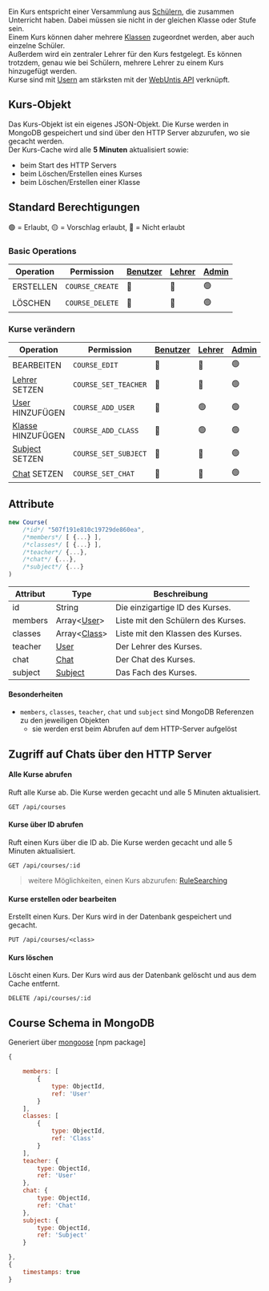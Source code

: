 Ein Kurs entspricht einer Versammlung aus [Schülern](https://github.com/Academi-fy/backend/wiki/User), die zusammen Unterricht haben. Dabei müssen sie nicht in der gleichen Klasse oder Stufe sein. \
Einem Kurs können daher mehrere [Klassen](https://github.com/Academi-fy/backend/wiki/Class) zugeordnet werden, aber auch einzelne Schüler. \
Außerdem wird ein zentraler Lehrer für den Kurs festgelegt. Es können trotzdem, genau wie bei Schülern, mehrere Lehrer zu einem Kurs hinzugefügt werden. \
Kurse sind mit [Usern](https://github.com/Academi-fy/backend/wiki/User) am stärksten mit der [WebUntis API](https://help.untis.at/hc/de/articles/4886785534354-API-documentation-for-integration-partners) verknüpft.

## Kurs-Objekt

Das Kurs-Objekt ist ein eigenes JSON-Objekt. Die Kurse werden in MongoDB gespeichert und sind über den HTTP Server abzurufen, wo sie gecacht werden. \
Der Kurs-Cache wird alle **5 Minuten** aktualisiert sowie:
- beim Start des HTTP Servers
- beim Löschen/Erstellen eines Kurses
- beim Löschen/Erstellen einer Klasse

## Standard Berechtigungen

🟢 = Erlaubt,
🟡 = Vorschlag erlaubt,
🔴 = Nicht erlaubt

### Basic Operations

| Operation  | Permission      | [Benutzer](https://github.com/Academi-fy/backend/wiki/User) | [Lehrer](https://github.com/Academi-fy/backend/wiki/User) | [Admin](https://github.com/Academi-fy/backend/wiki/User) |
|------------|-----------------|-------------------------------------------------------------|-----------------------------------------------------------|----------------------------------------------------------|
| ERSTELLEN  | `COURSE_CREATE` | 🔴                                                          | 🔴                                                        | 🟢                                                       |
| LÖSCHEN    | `COURSE_DELETE` | 🔴                                                          | 🔴                                                        | 🟢                                                       |

### Kurse verändern

| Operation                                                             | Permission           | [Benutzer](https://github.com/Academi-fy/backend/wiki/User) | [Lehrer](https://github.com/Academi-fy/backend/wiki/User) | [Admin](https://github.com/Academi-fy/backend/wiki/User) |
|-----------------------------------------------------------------------|----------------------|-------------------------------------------------------------|-----------------------------------------------------------|----------------------------------------------------------|
| BEARBEITEN                                                            | `COURSE_EDIT`        | 🔴                                                          | 🔴                                                        | 🟢                                                       |
| [Lehrer](https://github.com/Academi-fy/backend/wiki/User) SETZEN      | `COURSE_SET_TEACHER` | 🔴                                                          | 🔴                                                        | 🟢                                                       |
| [User](https://github.com/Academi-fy/backend/wiki/User) HINZUFÜGEN    | `COURSE_ADD_USER`    | 🔴                                                          | 🟢                                                        | 🟢                                                       |
| [Klasse](https://github.com/Academi-fy/backend/wiki/Class) HINZUFÜGEN | `COURSE_ADD_CLASS`   | 🔴                                                          | 🟢                                                        | 🟢                                                       |
| [Subject](https://github.com/Academi-fy/backend/wiki/Subject) SETZEN  | `COURSE_SET_SUBJECT` | 🔴                                                          | 🔴                                                        | 🟢                                                       |
| [Chat](https://github.com/Academi-fy/backend/wiki/Chat) SETZEN        | `COURSE_SET_CHAT`    | 🔴                                                          | 🔴                                                        | 🟢                                                       |

## Attribute

```javascript
new Course(
    /*id*/ "507f191e810c19729de860ea",
    /*members*/ [ {...} ],
    /*classes*/ [ {...} ],
    /*teacher*/ {...},
    /*chat*/ {...},
    /*subject*/ {...}
)
```

| Attribut | Type                                                             | Beschreibung                       |
|----------|------------------------------------------------------------------|------------------------------------|
| id       | String                                                           | Die einzigartige ID des Kurses.    |
| members  | Array<[User](https://github.com/Academi-fy/backend/wiki/User)>   | Liste mit den Schülern des Kurses. |
| classes  | Array<[Class](https://github.com/Academi-fy/backend/wiki/Class)> | Liste mit den Klassen des Kurses.  |
| teacher  | [User](https://github.com/Academi-fy/backend/wiki/User)          | Der Lehrer des Kurses.             |
| chat     | [Chat](https://github.com/Academi-fy/backend/wiki/Chat)          | Der Chat des Kurses.               |
| subject  | [Subject](https://github.com/Academi-fy/backend/wiki/Subject)    | Das Fach des Kurses.               |

#### Besonderheiten

- `members`, `classes`, `teacher`, `chat` und `subject` sind MongoDB Referenzen zu den jeweiligen Objekten
    - sie werden erst beim Abrufen auf dem HTTP-Server aufgelöst

## Zugriff auf Chats über den HTTP Server

#### Alle Kurse abrufen

Ruft alle Kurse ab. Die Kurse werden gecacht und alle 5 Minuten aktualisiert.

``` http request
GET /api/courses
```

#### Kurse über ID abrufen

Ruft einen Kurs über die ID ab. Die Kurse werden gecacht und alle 5 Minuten aktualisiert.

``` http request
GET /api/courses/:id
```

> weitere Möglichkeiten, einen Kurs abzurufen: [RuleSearching](https://github.com/Academi-fy/backend/wiki/RuleSearching)

#### Kurse erstellen oder bearbeiten

Erstellt einen Kurs. Der Kurs wird in der Datenbank gespeichert und gecacht.

``` http request
PUT /api/courses/<class>
```

#### Kurs löschen

Löscht einen Kurs. Der Kurs wird aus der Datenbank gelöscht und aus dem Cache entfernt.

``` http request
DELETE /api/courses/:id
```

## Course Schema in MongoDB

Generiert über [mongoose](https://mongoosejs.com/docs/guide.html) [npm package]

```javascript
{

    members: [
        {
            type: ObjectId,
            ref: 'User'
        }
    ],
    classes: [
        {
            type: ObjectId,
            ref: 'Class'
        }
    ],
    teacher: {
        type: ObjectId,
        ref: 'User'
    },
    chat: {
        type: ObjectId,
        ref: 'Chat'
    },
    subject: {
        type: ObjectId,
        ref: 'Subject'
    }

},
{
    timestamps: true
}
```